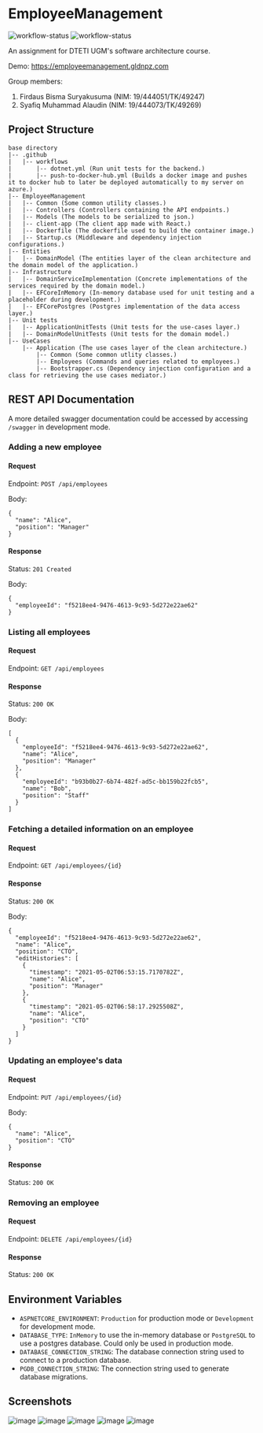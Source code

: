 # EmployeeManagement
![workflow-status](https://github.com/gldnpz17/EmployeeManagement/actions/workflows/dotnet.yml/badge.svg) ![workflow-status](https://github.com/gldnpz17/EmployeeManagement/actions/workflows/push-to-docker-hub.yml/badge.svg)

An assignment for DTETI UGM's software architecture course.

Demo: https://employeemanagement.gldnpz.com

Group members:
1. Firdaus Bisma Suryakusuma (NIM: 19/444051/TK/49247)
2. Syafiq Muhammad Alaudin (NIM: 19/444073/TK/49269)

## Project Structure
```
base directory
|-- .github
|   |-- workflows
|       |-- dotnet.yml (Run unit tests for the backend.)
|       |-- push-to-docker-hub.yml (Builds a docker image and pushes it to docker hub to later be deployed automatically to my server on azure.)
|-- EmployeeManagement
|   |-- Common (Some common utility classes.)
|   |-- Controllers (Controllers containing the API endpoints.)
|   |-- Models (The models to be serialized to json.)
|   |-- client-app (The client app made with React.)
|   |-- Dockerfile (The dockerfile used to build the container image.)
|   |-- Startup.cs (Middleware and dependency injection configurations.)
|-- Entities
|   |-- DomainModel (The entities layer of the clean architecture and the domain model of the application.)
|-- Infrastructure
|   |-- DomainServiceImplementation (Concrete implementations of the services required by the domain model.)
|   |-- EFCoreInMemory (In-memory database used for unit testing and a placeholder during development.)
|   |-- EFCorePostgres (Postgres implementation of the data access layer.)
|-- Unit tests
|   |-- ApplicationUnitTests (Unit tests for the use-cases layer.)
|   |-- DomainModelUnitTests (Unit tests for the domain model.)
|-- UseCases
    |-- Application (The use cases layer of the clean architecture.)
        |-- Common (Some common utlity classes.)
        |-- Employees (Commands and queries related to employees.)
        |-- Bootstrapper.cs (Dependency injection configuration and a class for retrieving the use cases mediator.)
```

## REST API Documentation
A more detailed swagger documentation could be accessed by accessing `/swagger` in development mode.
### Adding a new employee
#### Request
Endpoint: `POST /api/employees`

Body:
```
{
  "name": "Alice",
  "position": "Manager"
}
```
#### Response
Status: `201 Created`

Body:
```
{
  "employeeId": "f5218ee4-9476-4613-9c93-5d272e22ae62"
}
```

### Listing all employees
#### Request
Endpoint: `GET /api/employees`
#### Response
Status: `200 OK`

Body:
```
[
  {
    "employeeId": "f5218ee4-9476-4613-9c93-5d272e22ae62",
    "name": "Alice",
    "position": "Manager"
  },
  {
    "employeeId": "b93b0b27-6b74-482f-ad5c-bb159b22fcb5",
    "name": "Bob",
    "position": "Staff"
  }
]
```

### Fetching a detailed information on an employee
#### Request
Endpoint: `GET /api/employees/{id}`
#### Response
Status: `200 OK`

Body:
```
{
  "employeeId": "f5218ee4-9476-4613-9c93-5d272e22ae62",
  "name": "Alice",
  "position": "CTO",
  "editHistories": [
    {
      "timestamp": "2021-05-02T06:53:15.7170782Z",
      "name": "Alice",
      "position": "Manager"
    },
    {
      "timestamp": "2021-05-02T06:58:17.2925508Z",
      "name": "Alice",
      "position": "CTO"
    }
  ]
}
```

### Updating an employee's data
#### Request
Endpoint: `PUT /api/employees/{id}`

Body:
```
{
  "name": "Alice",
  "position": "CTO"
}
```
#### Response
Status: `200 OK`

### Removing an employee
#### Request
Endpoint: `DELETE /api/employees/{id}`
#### Response
Status: `200 OK`

## Environment Variables
* `ASPNETCORE_ENVIRONMENT`: `Production` for production mode or `Development` for development mode.
* `DATABASE_TYPE`: `InMemory` to use the in-memory database or `PostgreSQL` to use a postgres database. Could only be used in production mode.
* `DATABASE_CONNECTION_STRING`: The database connection string used to connect to a production database.
* `PGDB_CONNECTION_STRING`: The connection string used to generate database migrations.

## Screenshots
![image](https://user-images.githubusercontent.com/55144706/116805283-7b0abf00-ab4f-11eb-80e1-f1804a8c9dd1.png)
![image](https://user-images.githubusercontent.com/55144706/116805294-8e1d8f00-ab4f-11eb-8eba-387ec766cead.png)
![image](https://user-images.githubusercontent.com/55144706/116805298-9c6bab00-ab4f-11eb-8a57-d79384aa2a76.png)
![image](https://user-images.githubusercontent.com/55144706/116805309-b2796b80-ab4f-11eb-934a-8cbd32a98c97.png)
![image](https://user-images.githubusercontent.com/55144706/116805317-c91fc280-ab4f-11eb-8df2-bd84284a67a1.png)
